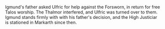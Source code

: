 Igmund's father asked Ulfric for help against the Forsworn, in return for free Talos worship. The Thalmor interfered, and Ulfric was turned over to them.
Igmund stands firmly with with his father's decision, and the High Justiciar is stationed in Markarth since then.
